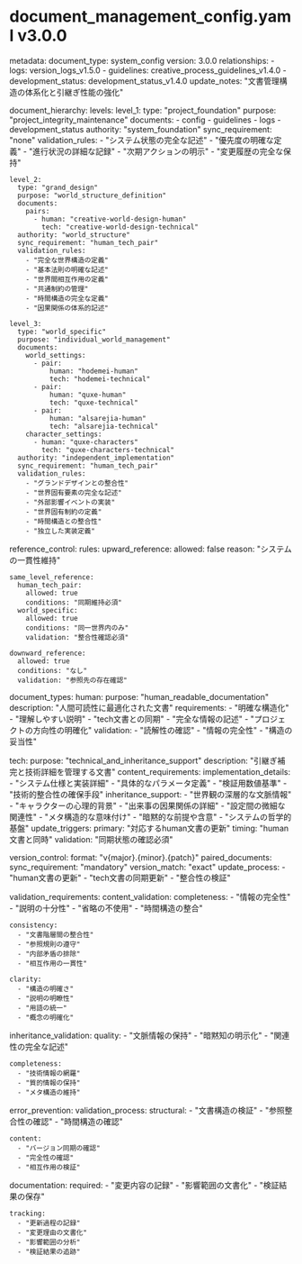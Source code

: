 # document_management_config.yaml v3.0.0

metadata:
  document_type: system_config
  version: 3.0.0
  relationships:
    - logs: version_logs_v1.5.0
    - guidelines: creative_process_guidelines_v1.4.0
    - development_status: development_status_v1.4.0
  update_notes: "文書管理構造の体系化と引継ぎ性能の強化"

document_hierarchy:
  levels:
    level_1:
      type: "project_foundation"
      purpose: "project_integrity_maintenance"
      documents:
        - config
        - guidelines
        - logs
        - development_status
      authority: "system_foundation"
      sync_requirement: "none"
      validation_rules:
        - "システム状態の完全な記述"
        - "優先度の明確な定義"
        - "進行状況の詳細な記録"
        - "次期アクションの明示"
        - "変更履歴の完全な保持"
    
    level_2:
      type: "grand_design"
      purpose: "world_structure_definition"
      documents:
        pairs:
          - human: "creative-world-design-human"
            tech: "creative-world-design-technical"
      authority: "world_structure"
      sync_requirement: "human_tech_pair"
      validation_rules:
        - "完全な世界構造の定義"
        - "基本法則の明確な記述"
        - "世界間相互作用の定義"
        - "共通制約の管理"
        - "時間構造の完全な定義"
        - "因果関係の体系的記述"
    
    level_3:
      type: "world_specific"
      purpose: "individual_world_management"
      documents:
        world_settings:
          - pair:
              human: "hodemei-human"
              tech: "hodemei-technical"
          - pair:
              human: "quxe-human"
              tech: "quxe-technical"
          - pair:
              human: "alsarejia-human"
              tech: "alsarejia-technical"
        character_settings:
          - human: "quxe-characters"
            tech: "quxe-characters-technical"
      authority: "independent_implementation"
      sync_requirement: "human_tech_pair"
      validation_rules:
        - "グランドデザインとの整合性"
        - "世界固有要素の完全な記述"
        - "外部影響イベントの実装"
        - "世界固有制約の定義"
        - "時間構造との整合性"
        - "独立した実装定義"

reference_control:
  rules:
    upward_reference:
      allowed: false
      reason: "システムの一貫性維持"
    
    same_level_reference:
      human_tech_pair:
        allowed: true
        conditions: "同期維持必須"
      world_specific:
        allowed: true
        conditions: "同一世界内のみ"
        validation: "整合性確認必須"
    
    downward_reference:
      allowed: true
      conditions: "なし"
      validation: "参照先の存在確認"

document_types:
  human:
    purpose: "human_readable_documentation"
    description: "人間可読性に最適化された文書"
    requirements:
      - "明確な構造化"
      - "理解しやすい説明"
      - "tech文書との同期"
      - "完全な情報の記述"
      - "プロジェクトの方向性の明確化"
    validation:
      - "読解性の確認"
      - "情報の完全性"
      - "構造の妥当性"
  
  tech:
    purpose: "technical_and_inheritance_support"
    description: "引継ぎ補完と技術詳細を管理する文書"
    content_requirements:
      implementation_details:
        - "システム仕様と実装詳細"
        - "具体的なパラメータ定義"
        - "検証用数値基準"
        - "技術的整合性の確保手段"
      inheritance_support:
        - "世界観の深層的な文脈情報"
        - "キャラクターの心理的背景"
        - "出来事の因果関係の詳細"
        - "設定間の微細な関連性"
        - "メタ構造的な意味付け"
        - "暗黙的な前提や含意"
        - "システムの哲学的基盤"
    update_triggers:
      primary: "対応するhuman文書の更新"
      timing: "human文書と同時"
      validation: "同期状態の確認必須"

version_control:
  format: "v{major}.{minor}.{patch}"
  paired_documents:
    sync_requirement: "mandatory"
    version_match: "exact"
    update_process:
      - "human文書の更新"
      - "tech文書の同期更新"
      - "整合性の検証"

validation_requirements:
  content_validation:
    completeness:
      - "情報の完全性"
      - "説明の十分性"
      - "省略の不使用"
      - "時間構造の整合"
    
    consistency:
      - "文書階層間の整合性"
      - "参照規則の遵守"
      - "内部矛盾の排除"
      - "相互作用の一貫性"
    
    clarity:
      - "構造の明確さ"
      - "説明の明瞭性"
      - "用語の統一"
      - "概念の明確化"

  inheritance_validation:
    quality:
      - "文脈情報の保持"
      - "暗黙知の明示化"
      - "関連性の完全な記述"
    
    completeness:
      - "技術情報の網羅"
      - "質的情報の保持"
      - "メタ構造の維持"

error_prevention:
  validation_process:
    structural:
      - "文書構造の検証"
      - "参照整合性の確認"
      - "時間構造の確認"
    
    content:
      - "バージョン同期の確認"
      - "完全性の確認"
      - "相互作用の検証"
  
  documentation:
    required:
      - "変更内容の記録"
      - "影響範囲の文書化"
      - "検証結果の保存"
    
    tracking:
      - "更新過程の記録"
      - "変更理由の文書化"
      - "影響範囲の分析"
      - "検証結果の追跡"
